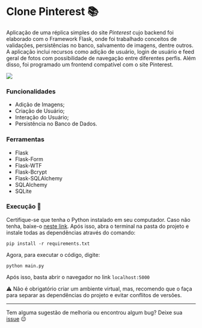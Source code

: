 # Clone Pinterest :books:

Aplicação de uma réplica simples do site *Pinterest* cujo backend foi elaborado com o Framework Flask, onde foi trabalhado conceitos de validações, persistências no banco, salvamento de imagens, dentre outros. A aplicação inclui recursos como adição de usuário, login de usuário e feed geral de fotos com possibilidade de navegação entre diferentes perfis. Além disso, foi programado um frontend compatível com o site Pinterest.

![](https://i.imgur.com/goDFuOA.png)

<!-- ![Gif que mostra o projeto em execução e as funcionalidades](https://i.imgur.com/EeWkRbK.gif) -->

### Funcionalidades

- Adição de Imagens;
- Criação de Usuário;
- Interação do Usuário;
- Persistência no Banco de Dados.

### Ferramentas

- Flask
- Flask-Form
- Flask-WTF
- Flask-Bcrypt
- Flask-SQLAlchemy
- SQLAlchemy
- SQLite


### Execução :rocket:

Certifique-se que tenha o Python instalado em seu computador. Caso não tenha, baixe-o [neste link]().
Após isso, abra o terminal na pasta do projeto e instale todas as dependências através do comando:

```
pip install -r requirements.txt
```
Agora, para executar o código, digite:

```
python main.py
```

Após isso, basta abrir o navegador no link `localhost:5000`

:warning: Não é obrigatório criar um ambiente virtual, mas, recomendo que o faça para separar as dependências do projeto e evitar conflitos de versões.  



---

Tem alguma sugestão de melhoria ou encontrou algum bug? Deixe sua [issue](https://github.com/NadiaaOliverr/ToDo-List/issues) 😉
